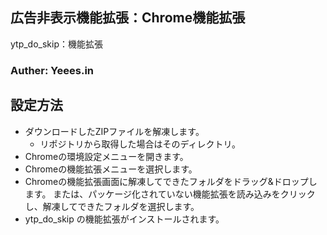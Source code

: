 ## 広告非表示機能拡張：Chrome機能拡張
ytp_do_skip：機能拡張

### Auther: Yeees.in

## 設定方法

* ダウンロードしたZIPファイルを解凍します。
  * リポジトリから取得した場合はそのディレクトリ。
* Chromeの環境設定メニューを開きます。
* Chromeの機能拡張メニューを選択します。
* Chromeの機能拡張画面に解凍してできたフォルダをドラッグ&ドロップします。 または、パッケージ化されていない機能拡張を読み込みをクリックし、解凍してできたフォルダを選択します。
* ytp_do_skip の機能拡張がインストールされます。


